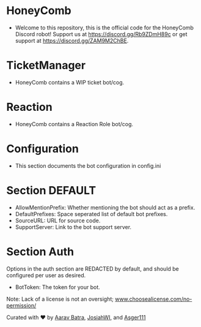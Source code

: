 # HoneyComb

- Welcome to this repository, this is the official code for the HoneyComb Discord robot! Support us at https://discord.gg/Rb9ZDmH89c or get support at https://discord.gg/ZAM9M2ChBE.

# TicketManager

- HoneyComb contains a WIP ticket bot/cog.

# Reaction

- HoneyComb contains a Reaction Role bot/cog.

# Configuration

- This section documents the bot configuration in config.ini

# Section DEFAULT

- AllowMentionPrefix: Whether mentioning the bot should act as a prefix.
- DefaultPrefixes: Space seperated list of default bot prefixes.
- SourceURL: URL for source code.
- SupportServer: Link to the bot support server.

# Section Auth
Options in the auth section are REDACTED by default, and should be configured per user as desired.

- BotToken: The token for your bot.

Note: Lack of a license is not an oversight; www.choosealicense.com/no-permission/ <br />

Curated with ❤️ by [Aarav Batra](https://github.com/Aarav-USA), [JosiahWI](https://github.com/JosiahWI), and [Asger111](https://github.com/Asger111)

